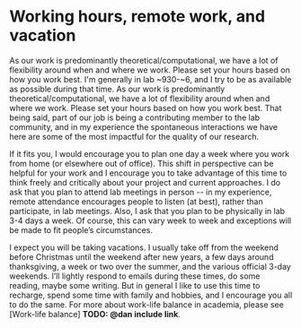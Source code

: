 # Working hours, remote work, and vacation

As our work is predominantly theoretical/computational, we have a lot of flexibility around when and where we work. Please set your hours based on how you work best. I'm generally in lab ~930-~6, and I try to be as available as possible during that time. As our work is predominantly theoretical/computational, we have a lot of flexibility around when and where we work. Please set your hours based on how you work best. That being said, part of our job is being a contributing member to the lab community, and in my experience the spontaneous interactions we have here are some of the most impactful for the quality of our research. 

If it fits you, I would encourage you to plan one day a week where you work from home (or elsewhere out of office). This shift in perspective can be helpful for your work and I encourage you to take advantage of this time to think freely and critically about your project and current approaches. I do ask that you plan to attend lab meetings in person -- in my experience, remote attendance encourages people to listen (at best), rather than participate, in lab meetings. Also, I ask that you plan to be physically in lab 3-4 days a week. Of course, this can vary week to week and exceptions will be made to fit people’s circumstances.

I expect you will be taking vacations. I usually take off from the weekend before Christmas until the weekend after new years, a few days around thanksgiving, a week or two over the summer, and the various official 3-day weekends. I’ll lightly respond to emails during these times, do some reading, maybe some writing. But in general I like to use this time to recharge, spend some time with family and hobbies, and I encourage you all to do the same. For more about work-life balance in academia, please see [Work-life balance] **TODO: @dan include link**.
